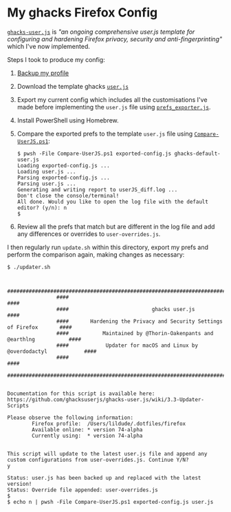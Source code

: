 # My ghacks Firefox Config

[`ghacks-user.js`](https://github.com/ghacksuserjs/ghacks-user.js) is _"an ongoing comprehensive user.js template for configuring and hardening Firefox privacy, security and anti-fingerprinting"_ which I've now implemented.

Steps I took to produce my config:

1. [Backup my profile](https://github.com/ghacksuserjs/ghacks-user.js/wiki/1.2-Backing-Up)
2. Download the template ghacks [`user.js`](https://github.com/ghacksuserjs/ghacks-user.js/blob/master/user.js)
3. Export my current config which includes all the customisations I've made before implementing the `user.js` file using [`prefs_exporter.js`](https://github.com/claustromaniac/Compare-UserJS/blob/master/prefs_exporter.js).
4. Install PowerShell using Homebrew.
5. Compare the exported prefs to the template `user.js` file using [`Compare-UserJS.ps1`](https://github.com/claustromaniac/Compare-UserJS/blob/master/Compare-UserJS.ps1):

    ```console
    $ pwsh -File Compare-UserJS.ps1 exported-config.js ghacks-default-user.js
    Loading exported-config.js ...
    Loading user.js ...
    Parsing exported-config.js ...
    Parsing user.js ...
    Generating and writing report to userJS_diff.log ...
    Don't close the console/terminal!
    All done. Would you like to open the log file with the default editor? (y/n): n
    $
    ```

6. Review all the prefs that match but are different in the log file and add any differences or overrides to `user-overrides.js`.

I then regularly run `update.sh` within this directory, export my prefs and perform the comparison again, making changes as necessary:

```console
$ ./updater.sh


                ############################################################################
                ####                                                                    ####
                ####                           ghacks user.js                           ####
                ####       Hardening the Privacy and Security Settings of Firefox       ####
                ####           Maintained by @Thorin-Oakenpants and @earthlng           ####
                ####            Updater for macOS and Linux by @overdodactyl            ####
                ####                                                                    ####
                ############################################################################


Documentation for this script is available here: https://github.com/ghacksuserjs/ghacks-user.js/wiki/3.3-Updater-Scripts

Please observe the following information:
        Firefox profile:  /Users/lildude/.dotfiles/firefox
        Available online: * version 74-alpha
        Currently using:  * version 74-alpha


This script will update to the latest user.js file and append any custom configurations from user-overrides.js. Continue Y/N?
y

Status: user.js has been backed up and replaced with the latest version!
Status: Override file appended: user-overrides.js
$
$ echo n | pwsh -File Compare-UserJS.ps1 exported-config.js user.js
```